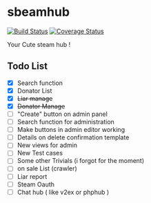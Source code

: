 # sbeamhub 

[![Build Status](https://travis-ci.org/KIDJourney/sbeamhub.svg?branch=master)](https://travis-ci.org/KIDJourney/sbeamhub)
[![Coverage Status](https://coveralls.io/repos/github/KIDJourney/sbeamhub/badge.svg?branch=master)](https://coveralls.io/github/KIDJourney/sbeamhub?branch=master)

Your Cute steam hub !


## Todo List

- [X] Search function
- [X] Donator List
- [X] <del>Liar manage</del>
- [X] <del>Donator Manage</del>
- [ ] "Create" button on admin panel
- [ ] Search function for administration
- [ ] Make buttons in admin editor working
- [ ] Details on delete confirmation template
- [ ] New views for admin
- [ ] New Test cases
- [ ] Some other Trivials (i forgot for the moment)
- [ ] on sale List (crawler)
- [ ] Liar report
- [ ] Steam Oauth
- [ ] Chat hub ( like v2ex or phphub )

